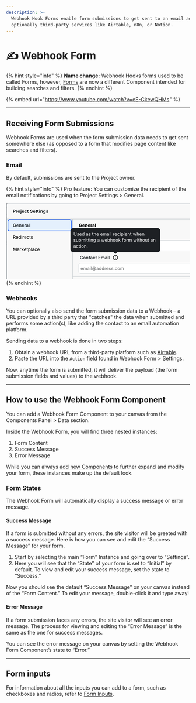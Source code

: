 ```yaml
---
description: >-
  Webhook Hook Forms enable form submissions to get sent to an email address and
  optionally third-party services like Airtable, n8n, or Notion.
---
```


# ✍️ Webhook Form

{% hint style="info" %}
**Name change:** Webhook Hooks forms used to be called Forms, however, [Forms](form.md) are now a different Component intended for building searches and filters.
{% endhint %}

{% embed url="https://www.youtube.com/watch?v=eE-CkewQHMs" %}

***

## Receiving Form Submissions

Webhook Forms are used when the form submission data needs to get sent somewhere else (as opposed to a form that modifies page content like searches and filters).

### Email

By default, submissions are sent to the Project owner.

{% hint style="info" %}
Pro feature: You can customize the recipient of the email notifications by going to Project Settings > General.

![field to customize the recipient of the form submissions](../../.gitbook/assets/form-recipient.png)
{% endhint %}

### Webhooks

You can optionally also send the form submission data to a Webhook – a URL provided by a third party that "catches" the data when submitted and performs some action(s), like adding the contact to an email automation platform.

Sending data to a webhook is done in two steps:

1. Obtain a webhook URL from a third-party platform such as [Airtable](../integrations/airtable-1.md).
2. Paste the URL into the `Action` field found in Webhook Form > Settings.

Now, anytime the form is submitted, it will deliver the payload (the form submission fields and values) to the webhook.&#x20;

***

## How to use the Webhook Form Component

You can add a Webhook Form Component to your canvas from the Components Panel > Data section.

Inside the Webhook Form, you will find three nested instances:

1. Form Content
2. Success Message
3. Error Message&#x20;

While you can always [add new Components](form.md#form-inputs) to further expand and modify your form, these instances make up the default look.

### Form States

The Webhook Form will automatically display a success message or error message.

#### Success Message

If a form is submitted without any errors, the site visitor will be greeted with a success message. Here is how you can see and edit the “Success Message” for your form.

1. Start by selecting the main “Form” Instance and going over to “Settings”.
2. Here you will see that the “State” of your form is set to “Initial” by default. To view and edit your success message, set the state to “Success.”

Now you should see the default “Success Message” on your canvas instead of the “Form Content.” To edit your message, double-click it and type away!

#### Error Message

If a form submission faces any errors, the site visitor will see an error message. The process for viewing and editing the “Error Message” is the same as the one for success messages.

You can see the error message on your canvas by setting the Webhook Form Component’s state to “Error.”

***

## Form inputs

For information about all the inputs you can add to a form, such as checkboxes and radios, refer to [Form Inputs](form.md#form-inputs).
